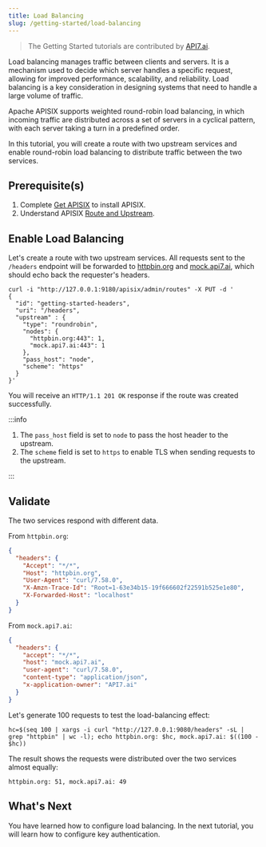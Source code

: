 ```yaml
---
title: Load Balancing
slug: /getting-started/load-balancing
---
```


<head>
  <link rel="canonical" href="https://docs.api7.ai/apisix/getting-started/load-balancing" />
</head>

> The Getting Started tutorials are contributed by [API7.ai](https://api7.ai/).

Load balancing manages traffic between clients and servers. It is a mechanism used to decide which server handles a specific request, allowing for improved performance, scalability, and reliability. Load balancing is a key consideration in designing systems that need to handle a large volume of traffic.

Apache APISIX supports weighted round-robin load balancing, in which incoming traffic are distributed across a set of servers in a cyclical pattern, with each server taking a turn in a predefined order.

In this tutorial, you will create a route with two upstream services and enable round-robin load balancing to distribute traffic between the two services.

## Prerequisite(s)

1. Complete [Get APISIX](./README.md) to install APISIX.
2. Understand APISIX [Route and Upstream](./configure-routes.md#what-is-a-route).

## Enable Load Balancing

Let's create a route with two upstream services. All requests sent to the `/headers` endpoint will be forwarded to [httpbin.org](https://httpbin.org/headers) and [mock.api7.ai](https://mock.api7.ai/headers), which should echo back the requester's headers.

```shell
curl -i "http://127.0.0.1:9180/apisix/admin/routes" -X PUT -d '
{
  "id": "getting-started-headers",
  "uri": "/headers",
  "upstream" : {
    "type": "roundrobin",
    "nodes": {
      "httpbin.org:443": 1,
      "mock.api7.ai:443": 1
    },
    "pass_host": "node",
    "scheme": "https"
  }
}'
```

You will receive an `HTTP/1.1 201 OK` response if the route was created successfully.

:::info

1. The `pass_host` field is set to `node` to pass the host header to the upstream.
2. The `scheme` field is set to `https` to enable TLS when sending requests to the upstream.

:::

## Validate

The two services respond with different data.

From `httpbin.org`:

```json
{
  "headers": {
    "Accept": "*/*",
    "Host": "httpbin.org",
    "User-Agent": "curl/7.58.0",
    "X-Amzn-Trace-Id": "Root=1-63e34b15-19f666602f22591b525e1e80",
    "X-Forwarded-Host": "localhost"
  }
}
```

From `mock.api7.ai`:

```json
{
  "headers": {
    "accept": "*/*",
    "host": "mock.api7.ai",
    "user-agent": "curl/7.58.0",
    "content-type": "application/json",
    "x-application-owner": "API7.ai"
  }
}
```

Let's generate 100 requests to test the load-balancing effect:

```shell
hc=$(seq 100 | xargs -i curl "http://127.0.0.1:9080/headers" -sL | grep "httpbin" | wc -l); echo httpbin.org: $hc, mock.api7.ai: $((100 - $hc))
```

The result shows the requests were distributed over the two services almost equally:

```text
httpbin.org: 51, mock.api7.ai: 49
```

## What's Next

You have learned how to configure load balancing. In the next tutorial, you will learn how to configure key authentication.
